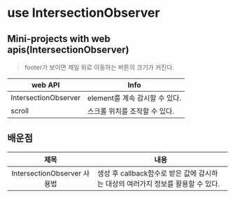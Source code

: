 # use IntersectionObserver

## Mini-projects with web apis(IntersectionObserver)

> footer가 보이면 제일 위로 이동하는 버튼의 크기가 커진다.

| web API              | Info                           |
| -------------------- | ------------------------------ |
| IntersectionObserver | element를 계속 감시할 수 있다. |
| scroll               | 스크롤 위치를 조작할 수 있다.  |

## 배운점

|            제목             | 내용                                                                             |
| :-------------------------: | -------------------------------------------------------------------------------- |
| IntersectionObserver 사용법 | 생성 후 callback함수로 받은 값에 감시하는 대상의 여러가지 정보를 활용할 수 있다. |
